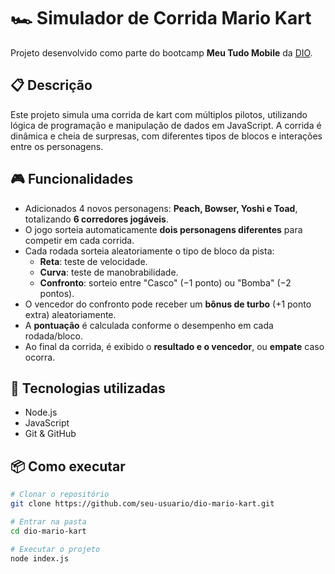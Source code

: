 # 🏎️ Simulador de Corrida Mario Kart

Projeto desenvolvido como parte do bootcamp **Meu Tudo Mobile** da [DIO](https://www.dio.me).

## 📋 Descrição

Este projeto simula uma corrida de kart com múltiplos pilotos, utilizando lógica de programação e manipulação de dados em JavaScript. A corrida é dinâmica e cheia de surpresas, com diferentes tipos de blocos e interações entre os personagens.

## 🎮 Funcionalidades

- Adicionados 4 novos personagens: **Peach, Bowser, Yoshi e Toad**, totalizando **6 corredores jogáveis**.
- O jogo sorteia automaticamente **dois personagens diferentes** para competir em cada corrida.
- Cada rodada sorteia aleatoriamente o tipo de bloco da pista:
  - **Reta**: teste de velocidade.
  - **Curva**: teste de manobrabilidade.
  - **Confronto**: sorteio entre "Casco" (−1 ponto) ou "Bomba" (−2 pontos).
- O vencedor do confronto pode receber um **bônus de turbo** (+1 ponto extra) aleatoriamente.
- A **pontuação** é calculada conforme o desempenho em cada rodada/bloco.
- Ao final da corrida, é exibido o **resultado e o vencedor**, ou **empate** caso ocorra.

## 🚀 Tecnologias utilizadas

- Node.js
- JavaScript
- Git & GitHub

## 📦 Como executar

```bash
# Clonar o repositório
git clone https://github.com/seu-usuario/dio-mario-kart.git

# Entrar na pasta
cd dio-mario-kart

# Executar o projeto
node index.js
